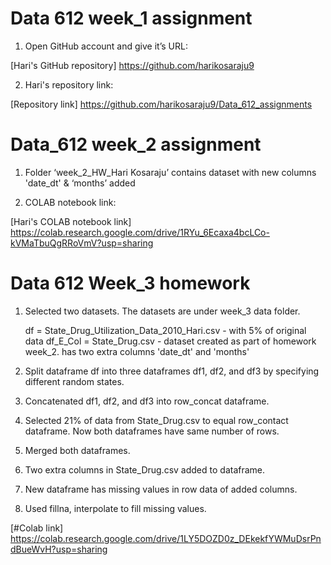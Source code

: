 # Data 612 week_1 assignment

1.	Open GitHub account and give it’s URL:

[Hari's GitHub repository] https://github.com/harikosaraju9

2. Hari's repository link:

[Repository link] https://github.com/harikosaraju9/Data_612_assignments

# Data_612 week_2 assignment

1. Folder ‘week_2_HW_Hari Kosaraju’ contains dataset with new columns 'date_dt' & ‘months’ added

2. COLAB notebook link:

[Hari's COLAB notebook link] https://colab.research.google.com/drive/1RYu_6Ecaxa4bcLCo-kVMaTbuQgRRoVmV?usp=sharing 

# Data 612 Week_3 homework

1. Selected two datasets. The datasets are under week_3 data folder.

   df = State_Drug_Utilization_Data_2010_Hari.csv - with 5% of original data
   df_E_Col = State_Drug.csv - dataset created as part of homework week_2. has two extra columns 'date_dt' and 'months'
   
2. Split dataframe df into three dataframes df1, df2, and df3 by specifying different random states.

3. Concatenated df1, df2, and df3 into row_concat dataframe.

4. Selected 21% of  data from State_Drug.csv to equal row_contact dataframe. Now both dataframes have same number of rows.

5. Merged both dataframes.

6. Two extra columns in State_Drug.csv added to dataframe. 

7. New dataframe has missing values in row data of added columns.

8. Used fillna, interpolate to fill missing values.

  [#Colab link] https://colab.research.google.com/drive/1LY5DOZD0z_DEkekfYWMuDsrPndBueWvH?usp=sharing

